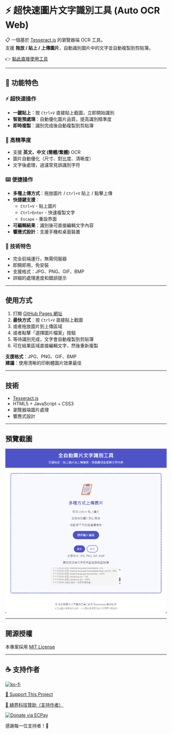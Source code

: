 # ⚡ 超快速圖片文字識別工具 (Auto OCR Web)

📋 一個基於 [Tesseract.js](https://github.com/naptha/tesseract.js) 的瀏覽器端 OCR 工具。  
支援 **拖放 / 貼上 / 上傳圖片**，自動識別圖片中的文字並自動複製到剪貼簿。  

👉 [點此直接使用工具](https://sid-1996.github.io/auto-ocr-web/)

---

## 🚀 功能特色

### ⚡ 超快速操作

- **一鍵貼上**：按 `Ctrl+V` 直接貼上截圖，立即開始識別
- **智能預處理**：自動優化圖片品質，提高識別精準度
- **即時複製**：識別完成後自動複製到剪貼簿

### 🎯 高精準度

- 支援 **英文、中文 (簡體/繁體)** OCR
- 圖片自動優化（尺寸、對比度、清晰度）
- 文字後處理，過濾常見誤識別字符

### ⌨️ 便捷操作

- **多種上傳方式**：拖放圖片 / `Ctrl+V` 貼上 / 點擊上傳
- **快捷鍵支援**：
  - `Ctrl+V` - 貼上圖片
  - `Ctrl+Enter` - 快速複製文字
  - `Escape` - 重設界面
- **可編輯結果**：識別後可直接編輯文字內容
- **響應式設計**：支援手機和桌面裝置

### 🔧 技術特色

- 完全前端運行，無需伺服器
- 即開即用，免安裝
- 支援格式：JPG、PNG、GIF、BMP
- 詳細的處理進度和錯誤提示

---

## 使用方式

1. 打開 [GitHub Pages 網址](https://sid-1996.github.io/auto-ocr-web/)
2. **最快方式**：按 `Ctrl+V` 直接貼上截圖
3. 或者拖放圖片到上傳區域
4. 或者點擊「選擇圖片檔案」按鈕
5. 等待識別完成，文字會自動複製到剪貼簿
6. 可在結果區域直接編輯文字，然後重新複製

**支援格式**：JPG、PNG、GIF、BMP  
**建議**：使用清晰的印刷體圖片效果最佳

---

## 技術

- [Tesseract.js](https://github.com/naptha/tesseract.js)
- HTML5 + JavaScript + CSS3
- 瀏覽器端圖片處理
- 響應式設計

---

## 預覽截圖

![網站預覽](image.png)

---

## 開源授權

本專案採用 [MIT License](LICENSE)

---

## ☕ 支持作者

[![ko-fi](https://ko-fi.com/img/githubbutton_sm.svg)](https://ko-fi.com/K3K11KMXOL)

[🔗 Support This Project](https://www.paypal.com/ncp/payment/4YCFVARX3ADGW](https://www.paypal.com/ncp/payment/GJS4D5VTSVWG4))

[💚 綠界科技贊助（支持作者）](https://p.ecpay.com.tw/E0E3A)

[![Donate via ECPay](https://payment.ecpay.com.tw/Upload/QRCode/201901/QRCode_21c4c069-547f-4115-9f8d-2c050273f028.png)](https://p.ecpay.com.tw/E0E3A)

感謝每一位支持者！💖
